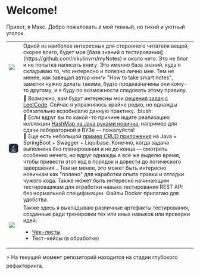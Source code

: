 # Welcome!

Привет, я Макс. Добро пожаловать в мой темный, но тихий и уютный уголок. 

<table>
  <tr>
    <td><img src="https://external-content.duckduckgo.com/iu/?u=https%3A%2F%2Fcdn.pixabay.com%2Fphoto%2F2013%2F07%2F12%2F17%2F40%2Ffloral-152207_960_720.png&f=1&nofb=1&ipt=3e49d50b28a24fe81e43ed6f88ac8d7d28168ccc5dbbc0b8ece37fb97a270fd7&ipo=images" width="200" /></td>
    <td>Одной из наиболее интересных для стороннего читателя вещей, скорее всего, будет моя [база знаний о тестировании](https://github.com/nikulinvrn/myNotes) и около него. Это не блог и не попытка написать книгу. Это именно база знаний, куда я складываю то, что интересно и полезно лично мне. Тем не менее, как завещал автор книги "How to take smart notes", заметки нужно делать такими, будто предназначены они кому-то другому, и я буду по возможности следовать этому правилу.</td>
  </tr>
  <tr>
    <td><img src="https://github.com/tandpfun/skill-icons/raw/main/icons/Java-Dark.svg" width="200" /></td>
    <td>
      💬 Возможно, вам будут интересны мои <a href="https://github.com/nikulinvrn/javaexercises/tree/dev/LeetCode">решения задач с LeetCode</a>. Сейчас я упражняюсь крайне редко, но однажды обязательно возобновлю данную практику. :blush:
      </br>
      💬 Если вдруг вы по какой-то причине ищите реализацию коллекции <a href="https://github.com/nikulinvrn/javaexercises/blob/dev/yurievLessons/Lesson_3/CustomMap.java">HashMap на Java руками новичка</a>, например для сдачи лабораторной в ВУЗе — пожалуйста!
      </br>
      💬 Еще есть небольшой  <a href="https://github.com/nikulinvrn/credit-manager">пример CRUD приложения</a> на Java + SpringBoot + Swagger + Liquibase. Конечно, когда задача выполнена без планирования и не до конца — смотреть особенно нечего, но вдруг однажды я всё же выделю время, чтобы привести этот код в порядок и довести до логического завершения... Тем не менее, это может быть интересно новичкам как "полено" для наработки опыта правки и отладки чужого кода. Также может быть интересно начинающим тестировщикам для отработки навыка тестирования REST API без нормальной спецификации. Файлы Docker прилагаю для удобства.
    </td>
  </tr>
  <tr>
    <td><img src="https://external-content.duckduckgo.com/iu/?u=https%3A%2F%2Fcdn1.iconfinder.com%2Fdata%2Ficons%2Fsocial-object-set-1-2%2F74%2F6-1024.png&f=1&nofb=1&ipt=23293698dee92aadce84b4781ee73c13bf24ef89ff373498a918b78f266c6ca1&ipo=images" width="200" /></td>
    <td>
      Также здесь я выкладываю различные артефакты тестирования, созданные ради тренировки тех или иных навыков или проверки идей:
      <ul>
        <li><a href="https://github.com/nikulinvrn/checklists-ex">Чек-листы</a></li>
        <li>Тест-кейсы (в обработке)</li>
      </ul>
    </td>
  </tr>
</table>

⚡ На текущий момент репозиторий находится на стадии глубокого рефакторинга.

<!--
**nikulinvrn/nikulinvrn** is a ✨ _special_ ✨ repository because its `README.md` (this file) appears on your GitHub profile.

Here are some ideas to get you started:

- 🔭 I’m currently working on ...
- 🌱 I’m currently learning ...
- 👯 I’m looking to collaborate on ...
- 🤔 I’m looking for help with ...
- 💬 Ask me about ...
- 📫 How to reach me: ...
- 😄 Pronouns: ...
- ⚡ Fun fact: ...
-->
